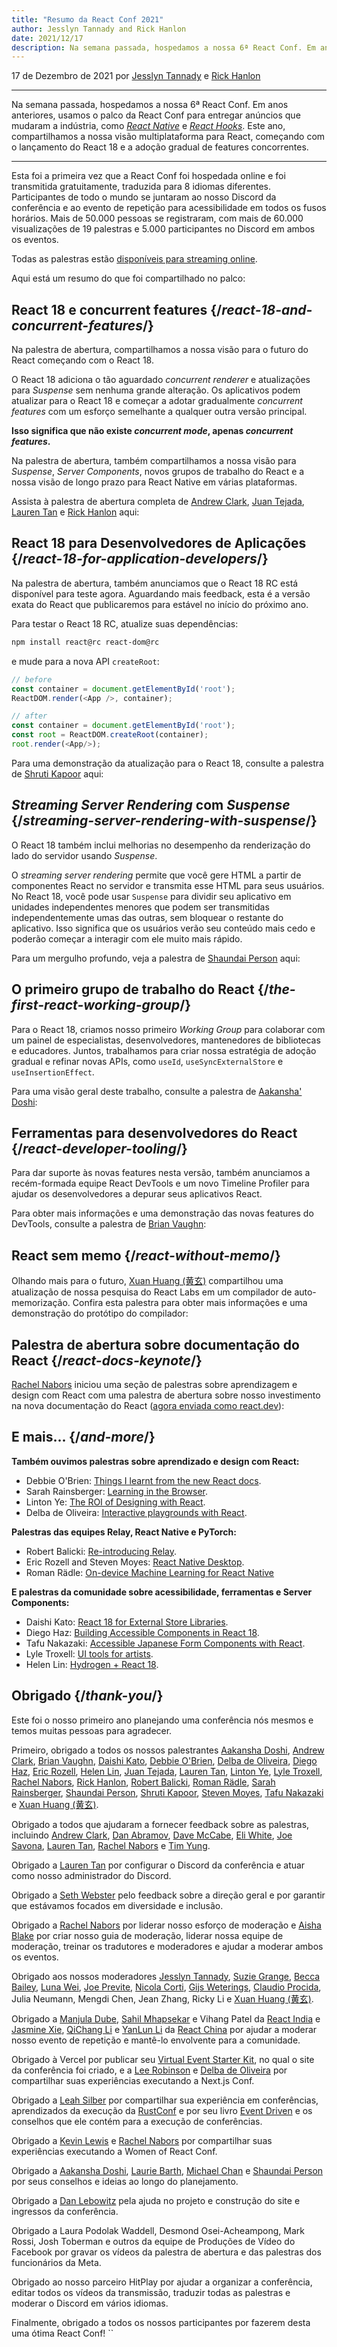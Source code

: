 ```yaml
---
title: "Resumo da React Conf 2021"
author: Jesslyn Tannady and Rick Hanlon
date: 2021/12/17
description: Na semana passada, hospedamos a nossa 6ª React Conf. Em anos anteriores, usamos o palco da React Conf para entregar anúncios que mudaram a indústria, como React Native e React Hooks. Este ano, compartilhamos a nossa visão multiplataforma para React, começando com o lançamento do React 18 e a adoção gradual de features concorrentes.
---
```


17 de Dezembro de 2021 por [Jesslyn Tannady](https://twitter.com/jtannady) e [Rick Hanlon](https://twitter.com/rickhanlonii)

---

<Intro>

Na semana passada, hospedamos a nossa 6ª React Conf. Em anos anteriores, usamos o palco da React Conf para entregar anúncios que mudaram a indústria, como [_React Native_](https://engineering.fb.com/2015/03/26/android/react-native-bringing-modern-web-techniques-to-mobile/) e [_React Hooks_](https://reactjs.org/docs/hooks-intro.html). Este ano, compartilhamos a nossa visão multiplataforma para React, começando com o lançamento do React 18 e a adoção gradual de features concorrentes.

</Intro>

---

Esta foi a primeira vez que a React Conf foi hospedada online e foi transmitida gratuitamente, traduzida para 8 idiomas diferentes. Participantes de todo o mundo se juntaram ao nosso Discord da conferência e ao evento de repetição para acessibilidade em todos os fusos horários. Mais de 50.000 pessoas se registraram, com mais de 60.000 visualizações de 19 palestras e 5.000 participantes no Discord em ambos os eventos.

Todas as palestras estão [disponíveis para streaming online](https://www.youtube.com/watch?v=FZ0cG47msEk&list=PLNG_1j3cPCaZZ7etkzWA7JfdmKWT0pMsa).

Aqui está um resumo do que foi compartilhado no palco:

## React 18 e concurrent features {/*react-18-and-concurrent-features*/}

Na palestra de abertura, compartilhamos a nossa visão para o futuro do React começando com o React 18.

O React 18 adiciona o tão aguardado *concurrent renderer* e atualizações para *Suspense* sem nenhuma grande alteração. Os aplicativos podem atualizar para o React 18 e começar a adotar gradualmente *concurrent features* com um esforço semelhante a qualquer outra versão principal.

**Isso significa que não existe *concurrent mode*, apenas *concurrent features*.**

Na palestra de abertura, também compartilhamos a nossa visão para *Suspense*, *Server Components*, novos grupos de trabalho do React e a nossa visão de longo prazo para React Native em várias plataformas.

Assista à palestra de abertura completa de [Andrew Clark](https://twitter.com/acdlite), [Juan Tejada](https://twitter.com/_jstejada), [Lauren Tan](https://twitter.com/potetotes) e [Rick Hanlon](https://twitter.com/rickhanlonii) aqui:

<YouTubeIframe src="https://www.youtube.com/embed/FZ0cG47msEk" />

## React 18 para Desenvolvedores de Aplicações {/*react-18-for-application-developers*/}

Na palestra de abertura, também anunciamos que o React 18 RC está disponível para teste agora. Aguardando mais feedback, esta é a versão exata do React que publicaremos para estável no início do próximo ano.

Para testar o React 18 RC, atualize suas dependências:

```bash
npm install react@rc react-dom@rc
```

e mude para a nova API `createRoot`:

```js
// before
const container = document.getElementById('root');
ReactDOM.render(<App />, container);

// after
const container = document.getElementById('root');
const root = ReactDOM.createRoot(container);
root.render(<App/>);
```

Para uma demonstração da atualização para o React 18, consulte a palestra de [Shruti Kapoor](https://twitter.com/shrutikapoor08) aqui:

<YouTubeIframe src="https://www.youtube.com/embed/ytudH8je5ko" />

## *Streaming Server Rendering* com *Suspense* {/*streaming-server-rendering-with-suspense*/}

O React 18 também inclui melhorias no desempenho da renderização do lado do servidor usando *Suspense*.

O *streaming server rendering* permite que você gere HTML a partir de componentes React no servidor e transmita esse HTML para seus usuários. No React 18, você pode usar `Suspense` para dividir seu aplicativo em unidades independentes menores que podem ser transmitidas independentemente umas das outras, sem bloquear o restante do aplicativo. Isso significa que os usuários verão seu conteúdo mais cedo e poderão começar a interagir com ele muito mais rápido.

Para um mergulho profundo, veja a palestra de [Shaundai Person](https://twitter.com/shaundai) aqui:

<YouTubeIframe src="https://www.youtube.com/embed/pj5N-Khihgc" />

## O primeiro grupo de trabalho do React {/*the-first-react-working-group*/}

Para o React 18, criamos nosso primeiro *Working Group* para colaborar com um painel de especialistas, desenvolvedores, mantenedores de bibliotecas e educadores. Juntos, trabalhamos para criar nossa estratégia de adoção gradual e refinar novas APIs, como `useId`, `useSyncExternalStore` e `useInsertionEffect`.

Para uma visão geral deste trabalho, consulte a palestra de [Aakansha' Doshi](https://twitter.com/aakansha1216):

<YouTubeIframe src="https://www.youtube.com/embed/qn7gRClrC9U" />

## Ferramentas para desenvolvedores do React {/*react-developer-tooling*/}

Para dar suporte às novas features nesta versão, também anunciamos a recém-formada equipe React DevTools e um novo Timeline Profiler para ajudar os desenvolvedores a depurar seus aplicativos React.

Para obter mais informações e uma demonstração das novas features do DevTools, consulte a palestra de [Brian Vaughn](https://twitter.com/brian_d_vaughn):

<YouTubeIframe src="https://www.youtube.com/embed/oxDfrke8rZg" />

## React sem memo {/*react-without-memo*/}

Olhando mais para o futuro, [Xuan Huang (黄玄)](https://twitter.com/Huxpro) compartilhou uma atualização de nossa pesquisa do React Labs em um compilador de auto-memorização. Confira esta palestra para obter mais informações e uma demonstração do protótipo do compilador:

<YouTubeIframe src="https://www.youtube.com/embed/lGEMwh32soc" />

## Palestra de abertura sobre documentação do React {/*react-docs-keynote*/}

[Rachel Nabors](https://twitter.com/rachelnabors) iniciou uma seção de palestras sobre aprendizagem e design com React com uma palestra de abertura sobre nosso investimento na nova documentação do React ([agora enviada como react.dev](/blog/2023/03/16/introducing-react-dev)):

<YouTubeIframe src="https://www.youtube.com/embed/mneDaMYOKP8" />

## E mais... {/*and-more*/}

**Também ouvimos palestras sobre aprendizado e design com React:**

* Debbie O'Brien: [Things I learnt from the new React docs](https://youtu.be/-7odLW_hG7s).
* Sarah Rainsberger: [Learning in the Browser](https://youtu.be/5X-WEQflCL0).
* Linton Ye: [The ROI of Designing with React](https://youtu.be/7cPWmID5XAk).
* Delba de Oliveira: [Interactive playgrounds with React](https://youtu.be/zL8cz2W0z34).

**Palestras das equipes Relay, React Native e PyTorch:**

* Robert Balicki: [Re-introducing Relay](https://youtu.be/lhVGdErZuN4).
* Eric Rozell and Steven Moyes: [React Native Desktop](https://youtu.be/9L4FFrvwJwY).
* Roman Rädle: [On-device Machine Learning for React Native](https://youtu.be/NLj73vrc2I8)

**E palestras da comunidade sobre acessibilidade, ferramentas e Server Components:**

* Daishi Kato: [React 18 for External Store Libraries](https://youtu.be/oPfSC5bQPR8).
* Diego Haz: [Building Accessible Components in React 18](https://youtu.be/dcm8fjBfro8).
* Tafu Nakazaki: [Accessible Japanese Form Components with React](https://youtu.be/S4a0QlsH0pU).
* Lyle Troxell: [UI tools for artists](https://youtu.be/b3l4WxipFsE).
* Helen Lin: [Hydrogen + React 18](https://youtu.be/HS6vIYkSNks).

## Obrigado {/*thank-you*/}

Este foi o nosso primeiro ano planejando uma conferência nós mesmos e temos muitas pessoas para agradecer.

Primeiro, obrigado a todos os nossos palestrantes [Aakansha Doshi](https://twitter.com/aakansha1216), [Andrew Clark](https://twitter.com/acdlite), [Brian Vaughn](https://twitter.com/brian_d_vaughn), [Daishi Kato](https://twitter.com/dai_shi), [Debbie O'Brien](https://twitter.com/debs_obrien), [Delba de Oliveira](https://twitter.com/delba_oliveira), [Diego Haz](https://twitter.com/diegohaz), [Eric Rozell](https://twitter.com/EricRozell), [Helen Lin](https://twitter.com/wizardlyhel), [Juan Tejada](https://twitter.com/_jstejada), [Lauren Tan](https://twitter.com/potetotes), [Linton Ye](https://twitter.com/lintonye), [Lyle Troxell](https://twitter.com/lyle), [Rachel Nabors](https://twitter.com/rachelnabors), [Rick Hanlon](https://twitter.com/rickhanlonii), [Robert Balicki](https://twitter.com/StatisticsFTW), [Roman Rädle](https://twitter.com/raedle), [Sarah Rainsberger](https://twitter.com/sarah11918), [Shaundai Person](https://twitter.com/shaundai), [Shruti Kapoor](https://twitter.com/shrutikapoor08), [Steven Moyes](https://twitter.com/moyessa), [Tafu Nakazaki](https://twitter.com/hawaiiman0) e [Xuan Huang (黄玄)](https://twitter.com/Huxpro).

Obrigado a todos que ajudaram a fornecer feedback sobre as palestras, incluindo [Andrew Clark](https://twitter.com/acdlite), [Dan Abramov](https://bsky.app/profile/danabra.mov), [Dave McCabe](https://twitter.com/mcc_abe), [Eli White](https://twitter.com/Eli_White), [Joe Savona](https://twitter.com/en_JS), [Lauren Tan](https://twitter.com/potetotes), [Rachel Nabors](https://twitter.com/rachelnabors) e [Tim Yung](https://twitter.com/yungsters).

Obrigado a [Lauren Tan](https://twitter.com/potetotes) por configurar o Discord da conferência e atuar como nosso administrador do Discord.

Obrigado a [Seth Webster](https://twitter.com/sethwebster) pelo feedback sobre a direção geral e por garantir que estávamos focados em diversidade e inclusão.

Obrigado a [Rachel Nabors](https://twitter.com/rachelnabors) por liderar nosso esforço de moderação e [Aisha Blake](https://twitter.com/AishaBlake) por criar nosso guia de moderação, liderar nossa equipe de moderação, treinar os tradutores e moderadores e ajudar a moderar ambos os eventos.

Obrigado aos nossos moderadores [Jesslyn Tannady](https://twitter.com/jtannady), [Suzie Grange](https://twitter.com/missuze), [Becca Bailey](https://twitter.com/beccaliz), [Luna Wei](https://twitter.com/lunaleaps), [Joe Previte](https://twitter.com/jsjoeio), [Nicola Corti](https://twitter.com/Cortinico), [Gijs Weterings](https://twitter.com/gweterings), [Claudio Procida](https://twitter.com/claudiopro), Julia Neumann, Mengdi Chen, Jean Zhang, Ricky Li e [Xuan Huang (黄玄)](https://twitter.com/Huxpro).

Obrigado a [Manjula Dube](https://twitter.com/manjula_dube), [Sahil Mhapsekar](https://twitter.com/apheri0) e Vihang Patel da [React India](https://www.reactindia.io/) e [Jasmine Xie](https://twitter.com/jasmine_xby), [QiChang Li](https://twitter.com/QCL15) e [YanLun Li](https://twitter.com/anneincoding) da [React China](https://twitter.com/ReactChina) por ajudar a moderar nosso evento de repetição e mantê-lo envolvente para a comunidade.

Obrigado à Vercel por publicar seu [Virtual Event Starter Kit](https://vercel.com/virtual-event-starter-kit), no qual o site da conferência foi criado, e a [Lee Robinson](https://twitter.com/leeerob) e [Delba de Oliveira](https://twitter.com/delba_oliveira) por compartilhar suas experiências executando a Next.js Conf.

Obrigado a [Leah Silber](https://twitter.com/wifelette) por compartilhar sua experiência em conferências, aprendizados da execução da [RustConf](https://rustconf.com/) e por seu livro [Event Driven](https://leanpub.com/eventdriven/) e os conselhos que ele contém para a execução de conferências.

Obrigado a [Kevin Lewis](https://twitter.com/_phzn) e [Rachel Nabors](https://twitter.com/rachelnabors) por compartilhar suas experiências executando a Women of React Conf.

Obrigado a [Aakansha Doshi](https://twitter.com/aakansha1216), [Laurie Barth](https://twitter.com/laurieontech), [Michael Chan](https://twitter.com/chantastic) e [Shaundai Person](https://twitter.com/shaundai) por seus conselhos e ideias ao longo do planejamento.

Obrigado a [Dan Lebowitz](https://twitter.com/lebo) pela ajuda no projeto e construção do site e ingressos da conferência.

Obrigado a Laura Podolak Waddell, Desmond Osei-Acheampong, Mark Rossi, Josh Toberman e outros da equipe de Produções de Vídeo do Facebook por gravar os vídeos da palestra de abertura e das palestras dos funcionários da Meta.

Obrigado ao nosso parceiro HitPlay por ajudar a organizar a conferência, editar todos os vídeos da transmissão, traduzir todas as palestras e moderar o Discord em vários idiomas.

Finalmente, obrigado a todos os nossos participantes por fazerem desta uma ótima React Conf!
``